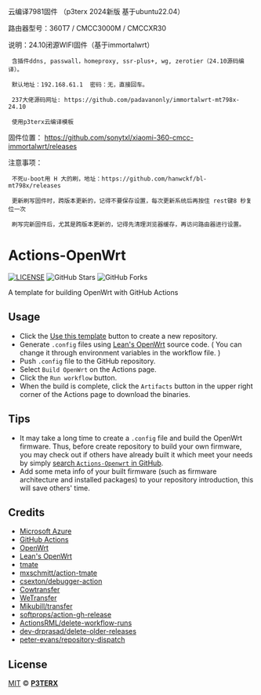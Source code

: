 

云编译7981固件 （p3terx 2024新版 基于ubuntu22.04）

路由器型号：360T7 / CMCC3000M / CMCCXR30

说明：24.10闭源WIFI固件（基于immortalwrt）

     含插件ddns, passwall，homeproxy, ssr-plus+, wg, zerotier（24.10源码编译）。

     默认地址：192.168.61.1  密码：无，直接回车。

     237大佬源码网址: https://github.com/padavanonly/immortalwrt-mt798x-24.10

     使用p3terx云编译模板

固件位置： https://github.com/sonytxl/xiaomi-360-cmcc-immortalwrt/releases
     
注意事项：

     不死u-boot用 H 大的刷，地址：https://github.com/hanwckf/bl-mt798x/releases

     更新刷写固件时，跨版本更新的，记得不要保存设置，每次更新系统后再按住 rest键8 秒复位一次

     刷写完新固件后，尤其是跨版本更新的，记得先清理浏览器缓存，再访问路由器进行设置。




# Actions-OpenWrt

[![LICENSE](https://img.shields.io/github/license/mashape/apistatus.svg?style=flat-square&label=LICENSE)](https://github.com/P3TERX/Actions-OpenWrt/blob/master/LICENSE)
![GitHub Stars](https://img.shields.io/github/stars/P3TERX/Actions-OpenWrt.svg?style=flat-square&label=Stars&logo=github)
![GitHub Forks](https://img.shields.io/github/forks/P3TERX/Actions-OpenWrt.svg?style=flat-square&label=Forks&logo=github)

A template for building OpenWrt with GitHub Actions

## Usage

- Click the [Use this template](https://github.com/P3TERX/Actions-OpenWrt/generate) button to create a new repository.
- Generate `.config` files using [Lean's OpenWrt](https://github.com/coolsnowwolf/lede) source code. ( You can change it through environment variables in the workflow file. )
- Push `.config` file to the GitHub repository.
- Select `Build OpenWrt` on the Actions page.
- Click the `Run workflow` button.
- When the build is complete, click the `Artifacts` button in the upper right corner of the Actions page to download the binaries.

## Tips

- It may take a long time to create a `.config` file and build the OpenWrt firmware. Thus, before create repository to build your own firmware, you may check out if others have already built it which meet your needs by simply [search `Actions-Openwrt` in GitHub](https://github.com/search?q=Actions-openwrt).
- Add some meta info of your built firmware (such as firmware architecture and installed packages) to your repository introduction, this will save others' time.

## Credits

- [Microsoft Azure](https://azure.microsoft.com)
- [GitHub Actions](https://github.com/features/actions)
- [OpenWrt](https://github.com/openwrt/openwrt)
- [Lean's OpenWrt](https://github.com/coolsnowwolf/lede)
- [tmate](https://github.com/tmate-io/tmate)
- [mxschmitt/action-tmate](https://github.com/mxschmitt/action-tmate)
- [csexton/debugger-action](https://github.com/csexton/debugger-action)
- [Cowtransfer](https://cowtransfer.com)
- [WeTransfer](https://wetransfer.com/)
- [Mikubill/transfer](https://github.com/Mikubill/transfer)
- [softprops/action-gh-release](https://github.com/softprops/action-gh-release)
- [ActionsRML/delete-workflow-runs](https://github.com/ActionsRML/delete-workflow-runs)
- [dev-drprasad/delete-older-releases](https://github.com/dev-drprasad/delete-older-releases)
- [peter-evans/repository-dispatch](https://github.com/peter-evans/repository-dispatch)

## License

[MIT](https://github.com/P3TERX/Actions-OpenWrt/blob/main/LICENSE) © [**P3TERX**](https://p3terx.com)
